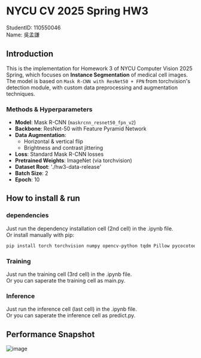 # NYCU CV 2025 Spring HW3

StudentID: 110550046  
Name: 吳孟謙

## Introduction

This is the implementation for Homework 3 of NYCU Computer Vision 2025 Spring, which focuses on **Instance Segmentation** of medical cell images.  
The model is based on `Mask R-CNN with ResNet50 + FPN` from torchvision's detection module, with custom data preprocessing and augmentation techniques.

### Methods & Hyperparameters

- **Model**: Mask R-CNN (`maskrcnn_resnet50_fpn_v2`)
- **Backbone**: ResNet-50 with Feature Pyramid Network
- **Data Augmentation**:
  - Horizontal & vertical flip
  - Brightness and contrast jittering
- **Loss**: Standard Mask R-CNN losses
- **Pretrained Weights**: ImageNet (via torchvision)
- **Dataset Root**: './hw3-data-release'
- **Batch Size**: 2
- **Epoch**: 10

## How to install & run  

### dependencies  
Just run the dependency installation cell (2nd cell) in the .ipynb file.  
Or install manually with pip:
```bash
pip install torch torchvision numpy opencv-python tqdm Pillow pycocotools 
```
### Training
Just run the training cell (3rd cell) in the .ipynb file.  
Or you can saperate the training cell as main.py.

### Inference
Just run the inference cell (last cell) in the .ipynb file.  
Or you can saperate the inference cell as predict.py.

## Performance Snapshot
![image](https://github.com/user-attachments/assets/3b0798fd-a5c3-47dd-bc1c-ab90caf52d52)
